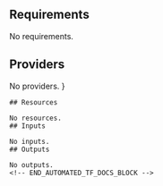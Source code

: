 <!-- BEGIN_AUTOMATED_TF_DOCS_BLOCK -->
## Requirements

No requirements.
## Providers

No providers.
}
```
## Resources

No resources.
## Inputs

No inputs.
## Outputs

No outputs.
<!-- END_AUTOMATED_TF_DOCS_BLOCK -->